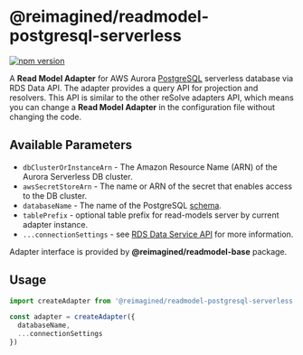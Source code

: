 # **@reimagined/readmodel-postgresql-serverless**
[![npm version](https://badge.fury.io/js/@reimagined/readmodel-postgresql-serverless.svg)](https://badge.fury.io/js/@reimagined/readmodel-postgresql-serverless)
 
A **Read Model Adapter** for AWS Aurora [PostgreSQL](https://www.postgresql.org) serverless database via RDS Data API.
The adapter provides a query API for projection and resolvers. This API is similar to the other reSolve adapters API, which means you can change a **Read Model Adapter** in the configuration file without changing the code.

## Available Parameters

* `dbClusterOrInstanceArn` - The Amazon Resource Name (ARN) of the Aurora Serverless DB cluster.
* `awsSecretStoreArn` - The name or ARN of the secret that enables access to the DB cluster.
* `databaseName` - The name of the PostgreSQL [schema](https://www.postgresql.org/docs/10/ddl-schemas.html).
* `tablePrefix` - optional table prefix for read-models server by current adapter instance.
* `...connectionSettings` - see [RDS Data Service API](https://docs.aws.amazon.com/AWSJavaScriptSDK/latest/AWS/RDSDataService.html) for more information.

Adapter interface is provided by **@reimagined/readmodel-base** package.

## Usage

```js
import createAdapter from '@reimagined/readmodel-postgresql-serverless'

const adapter = createAdapter({
  databaseName,
  ...connectionSettings
})
```
